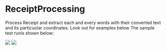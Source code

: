 # ReceiptProcessing
Process Receipt and extract each and every words with their converted text and its particuolar coordinates. Look out for examples below
The sample test runis shown below:

![](screenshot.jpg)
![](summary1.png)

